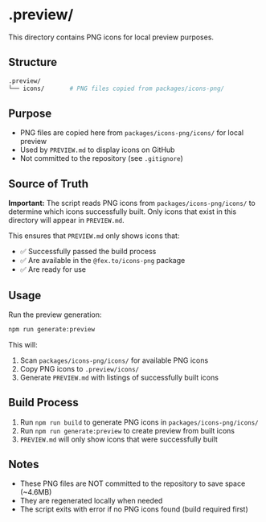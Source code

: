 # .preview/

This directory contains PNG icons for local preview purposes.

## Structure

```sh
.preview/
└── icons/       # PNG files copied from packages/icons-png/
```

## Purpose

- PNG files are copied here from `packages/icons-png/icons/` for local preview
- Used by `PREVIEW.md` to display icons on GitHub
- Not committed to the repository (see `.gitignore`)

## Source of Truth

**Important:** The script reads PNG icons from `packages/icons-png/icons/` to determine which icons successfully built. Only icons that exist in this directory will appear in `PREVIEW.md`.

This ensures that `PREVIEW.md` only shows icons that:

- ✅ Successfully passed the build process
- ✅ Are available in the `@fex.to/icons-png` package
- ✅ Are ready for use

## Usage

Run the preview generation:

```bash
npm run generate:preview
```

This will:

1. Scan `packages/icons-png/icons/` for available PNG icons
2. Copy PNG icons to `.preview/icons/`
3. Generate `PREVIEW.md` with listings of successfully built icons

## Build Process

1. Run `npm run build` to generate PNG icons in `packages/icons-png/icons/`
2. Run `npm run generate:preview` to create preview from built icons
3. `PREVIEW.md` will only show icons that were successfully built

## Notes

- These PNG files are NOT committed to the repository to save space (~4.6MB)
- They are regenerated locally when needed
- The script exits with error if no PNG icons found (build required first)

